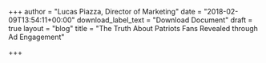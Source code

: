 +++
author = "Lucas Piazza, Director of Marketing"
date = "2018-02-09T13:54:11+00:00"
download_label_text = "Download Document"
draft = true
layout = "blog"
title = "The Truth About Patriots Fans Revealed through Ad Engagement"

+++
